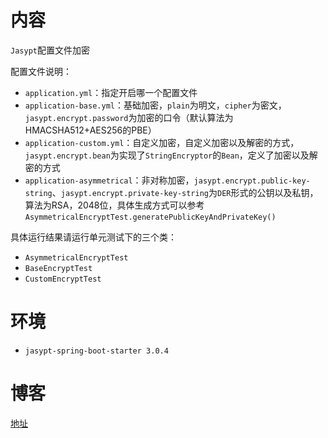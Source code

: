 # 内容

`Jasypt`配置文件加密

配置文件说明：

- `application.yml`：指定开启哪一个配置文件
- `application-base.yml`：基础加密，`plain`为明文，`cipher`为密文，`jasypt.encrypt.password`为加密的口令（默认算法为HMACSHA512+AES256的PBE）
- `application-custom.yml`：自定义加密，自定义加密以及解密的方式，`jasypt.encrypt.bean`为实现了`StringEncryptor`的`Bean`，定义了加密以及解密的方式
- `application-asymmetrical`：非对称加密，`jasypt.encrypt.public-key-string`、`jasypt.encrypt.private-key-string`为`DER`形式的公钥以及私钥，算法为RSA，2048位，具体生成方式可以参考`AsymmetricalEncryptTest.generatePublicKeyAndPrivateKey()`

具体运行结果请运行单元测试下的三个类：

- `AsymmetricalEncryptTest`
- `BaseEncryptTest`
- `CustomEncryptTest`

# 环境

- `jasypt-spring-boot-starter 3.0.4`

# 博客

[地址](https://blog.csdn.net/qq_27525611/article/details/108764578)
